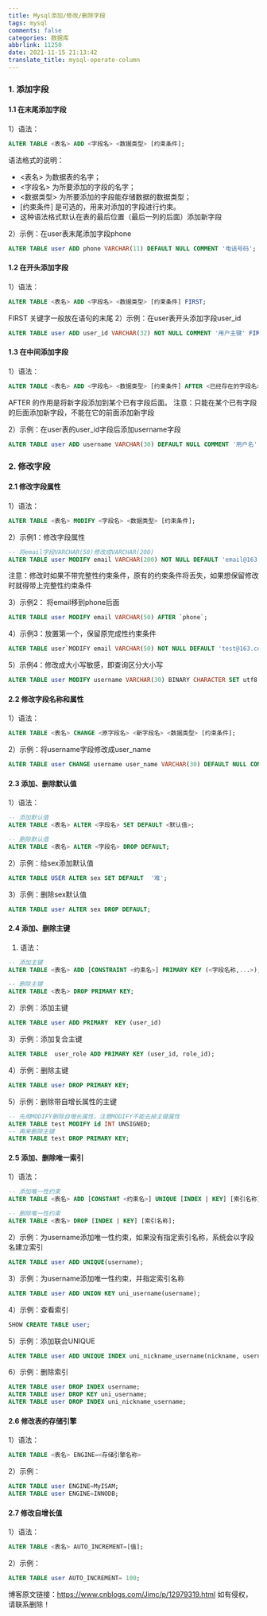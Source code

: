 ```yaml
---
title: Mysql添加/修改/删除字段
tags: mysql
comments: false
categories: 数据库
abbrlink: 11250
date: 2021-11-15 21:13:42
translate_title: mysql-operate-column
---
```

### 1. 添加字段
#### 1.1 在末尾添加字段
1）语法：
```sql
ALTER TABLE <表名> ADD <字段名> <数据类型> [约束条件];
```
语法格式的说明：
- <表名> 为数据表的名字；
- <字段名> 为所要添加的字段的名字；
- <数据类型> 为所要添加的字段能存储数据的数据类型；
- [约束条件] 是可选的，用来对添加的字段进行约束。
- 这种语法格式默认在表的最后位置（最后一列的后面）添加新字段

2）示例：在user表末尾添加字段phone
```sql
ALTER TABLE user ADD phone VARCHAR(11) DEFAULT NULL COMMENT '电话号码';
```
#### 1.2 在开头添加字段
1）语法：
```sql
ALTER TABLE <表名> ADD <字段名> <数据类型> [约束条件] FIRST;
```
FIRST 关键字一般放在语句的末尾
2）示例：在user表开头添加字段user_id
```sql
ALTER TABLE user ADD user_id VARCHAR(32) NOT NULL COMMENT '用户主键' FIRST;
```
#### 1.3 在中间添加字段
1）语法：
```sql
ALTER TABLE <表名> ADD <字段名> <数据类型> [约束条件] AFTER <已经存在的字段名>;
```
AFTER 的作用是将新字段添加到某个已有字段后面。
注意：只能在某个已有字段的后面添加新字段，不能在它的前面添加新字段

2）示例：在user表的user_id字段后添加username字段
```sql
ALTER TABLE user ADD username VARCHAR(30) DEFAULT NULL COMMENT '用户名' AFTER `user_id`;
```
### 2. 修改字段
#### 2.1 修改字段属性
1）语法：
```sql
ALTER TABLE <表名> MODIFY <字段名> <数据类型> [约束条件];
```
2）示例1：修改字段属性
```sql
-- 将email字段VARCHAR(50)修改成VARCHAR(200)
ALTER TABLE user MODIFY email VARCHAR(200) NOT NULL DEFAULT 'email@163.com';
```
注意：修改时如果不带完整性约束条件，原有的约束条件将丢失，如果想保留修改时就得带上完整性约束条件

3）示例2： 将email移到phone后面
```sql
ALTER TABLE user MODIFY email VARCHAR(50) AFTER `phone`;
```
4）示例3：放置第一个，保留原完成性约束条件
```sql
ALTER TABLE user`MODIFY email VARCHAR(50) NOT NULL DEFAULT 'test@163.com' FIRST;
```
5）示例4：修改成大小写敏感，即查询区分大小写
```sql
ALTER TABLE user MODIFY username VARCHAR(30) BINARY CHARACTER SET utf8 COLLATE utf8_bin DEFAULT NULL COMMENT '用户名';
```
#### 2.2 修改字段名称和属性
1）语法：
```sql
ALTER TABLE <表名> CHANGE <原字段名> <新字段名> <数据类型> [约束条件];
```
2）示例：将username字段修改成user_name
```sql
ALTER TABLE user CHANGE username user_name VARCHAR(30) DEFAULT NULL COMMENT '用户名';
```

#### 2.3 添加、删除默认值
1）语法：
```sql
-- 添加默认值
ALTER TABLE <表名> ALTER <字段名> SET DEFAULT <默认值>;

-- 删除默认值
ALTER TABLE <表名> ALTER <字段名> DROP DEFAULT;
```
2）示例：给sex添加默认值
```sql
ALTER TABLE USER ALTER sex SET DEFAULT  '难';
```
3）示例：删除sex默认值
```sql
ALTER TABLE user ALTER sex DROP DEFAULT;
```

#### 2.4 添加、删除主键
1) 语法：
```sql
-- 添加主键
ALTER TABLE <表名> ADD [CONSTRAINT <约束名>] PRIMARY KEY (<字段名称,...>);

-- 删除主键
ALTER TABLE <表名> DROP PRIMARY KEY;
```
2）示例：添加主键
```sql
ALTER TABLE user ADD PRIMARY  KEY (user_id)
```

3）示例：添加复合主键
```sql
ALTER TABLE  user_role ADD PRIMARY KEY (user_id, role_id);
```
4）示例：删除主键
```sql
ALTER TABLE user DROP PRIMARY KEY;
```
5）示例：删除带自增长属性的主键
```sql
-- 先用MODIFY删除自增长属性，注意MODIFY不能去掉主键属性
ALTER TABLE test MODIFY id INT UNSIGNED;
-- 再来删除主键
ALTER TABLE test DROP PRIMARY KEY;
```
#### 2.5 添加、删除唯一索引
1）语法：
```sql
-- 添加唯一性约束
ALTER TABLE <表名> ADD [CONSTANT <约束名>] UNIQUE [INDEX | KEY] [索引名称](<字段名称,...>)

-- 删除唯一性约束
ALTER TABLE <表名> DROP [INDEX | KEY] [索引名称];
```
2）示例：为username添加唯一性约束，如果没有指定索引名称，系统会以字段名建立索引
```sql
ALTER TABLE user ADD UNIQUE(username);
```
3）示例：为username添加唯一性约束，并指定索引名称
```sql
ALTER TABLE user ADD UNION KEY uni_username(username);
```
4）示例：查看索引
```sql
SHOW CREATE TABLE user;
```
5）示例：添加联合UNIQUE
```sql
ALTER TABLE user ADD UNIQUE INDEX uni_nickname_username(nickname, username);
```
6）示例：删除索引
```sql
ALTER TABLE user DROP INDEX username;
ALTER TABLE user DROP KEY uni_username;
ALTER TABLE user DROP INDEX uni_nickname_username;
```
#### 2.6 修改表的存储引擎
1）语法：
```sql
ALTER TABLE <表名> ENGINE=<存储引擎名称>
```
2）示例：
```sql
ALTER TABLE user ENGINE=MyISAM;
ALTER TABLE user ENGINE=INNODB;
```
#### 2.7 修改自增长值
1）语法：
```sql
ALTER TABLE <表名> AUTO_INCREMENT=[值];
```
2）示例：
```sql
ALTER TABLE user AUTO_INCREMENT= 100;
```


博客原文链接：https://www.cnblogs.com/Jimc/p/12979319.html
如有侵权，请联系删除！

